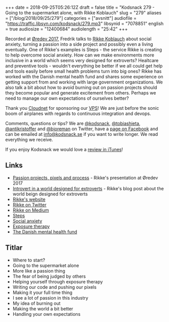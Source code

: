 +++
date = 2018-09-25T05:26:12Z
draft = false
title = "Kodsnack 279 - Going to the supermarket alone, with Rikke Koblauch"
slug = "279"
aliases = ["/blog/2018/09/25/279"]
categories = ["avsnitt"]
audiofile = "https://traffic.libsyn.com/kodsnack/279.mp3"
libsynid = "7078851"
english = true
audiosize = "12400684"
audiolength = "25:42"
+++

Recorded at [Øredev 2017](http://oredev.org/2017), Fredrik talks to [Rikke Koblauch](http://www.rikkekoblauch.com/) about social anxiety, turning a passion into a side project and possibly even a living eventually. One of Rikke's examples is Steps - the service Rikke is creating to help overcome social anxiety. How can we make environments more inclusive in a world which seems very designed for extroverts? Healtcare and preventive tools - wouldn't everything be better if we all could get help and tools easily before small health problems turn into big ones? Rikke has worked with the Danish mental health fund and shares some experience on getting support from and working with large government organizations. We also talk a bit about how to avoid burning out on passion projects should they become popular and generate excitement from others. Perhaps we need to manage our own expectations of ourselves better?

Thank you [Cloudnet](http://www.cloudnet.se) for sponsoring our [VPS](http://en.wikipedia.org/wiki/Virtual_private_server)! We are just before the sonic boom of airplanes with regards to continuous integration and devops.

Comments, questions or tips? We are [@kodsnack](https://www.twitter.com/kodsnack), [@tobiashieta](https://www.twitter.com/tobiashieta), [@antikristoffer](https://www.twitter.com/antikristoffer) and [@bjoreman](https://www.twitter.com/bjoreman) on Twitter, have a [page on Facebook](https://www.facebook.com/kodsnack) and can be emailed at [info@kodsnack.se](mailto:info@kodsnack.se) if you want to write longer. We read everything we receive.

If you enjoy Kodsnack we would love a [review in iTunes](http://itunes.apple.com/se/podcast/kodsnack/id561631498?l=en)!

## Links ##
* [Passion projects, pixels and process](https://vimeo.com/243154504) - Rikke's presentation at Øredev 2017
* [Introvert in a world designed for extroverts](https://medium.com/godosteps/introvert-in-a-world-designed-for-extroverts-9f1872f3f61e) - Rikke's blog post about the world beign designed for extroverts
* [Rikke's website](http://www.rikkekoblauch.com/)
* [Rikke on Twitter](https://twitter.com/rikkekoblauch)
* [Rikke on Medium](https://medium.com/@rikkekoblauch)
* [Steps](https://twitter.com/godosteps)
* [Social anxiety](https://en.wikipedia.org/wiki/Social_anxiety)
* [Exposure therapy](https://en.wikipedia.org/wiki/Exposure_therapy)
* [The Danish mental health fund](http://www.psykiatrifonden.dk/)

## Titlar ##
* Where to start?
* Going to the supermarket alone
* More like a passion thing
* The fear of being judged by others
* Helping yourself through exposure therapy
* Writing our code and pushing our pixels
* Making it your full time thing
* I see a lot of passion in this industry
* My idea of burning out
* Making the world a bit better
* Handling your own expectations